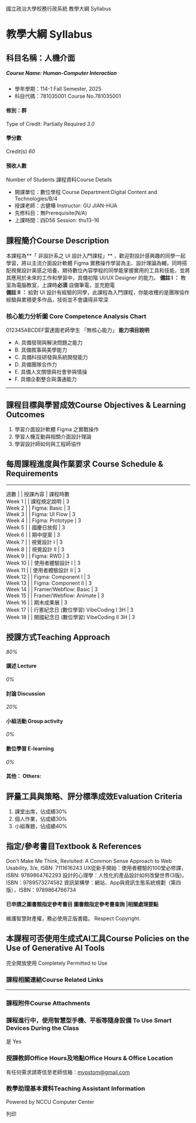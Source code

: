 國立政治大學校務行政系統 教學大綱 Syllabus
# 教學大綱 Syllabus
##  科目名稱：人機介面
#####  Course Name: Human-Computer Interaction
  * 學年學期：114-1 Fall Semester, 2025 
  * 科目代碼：781035001 Course No.781035001


#### 修別：群
Type of Credit: Partially Required 
_3.0_
#### 學分數
Credit(s)
_60_
#### 預收人數
Number of Students
課程資料Course Details
  * 開課單位：數位學程 Course Department:Digital Content and Technologies/B/4 
  * 授課老師：古健樺 Instructor: GU JIAN-HUA 
  * 先修科目：無Prerequisite(N/A)
  * 上課時間：四D56 Session: thu13-16


##  課程簡介Course Description
本課程為**「 非設計系之 UI 設計入門課程」** ，歡迎對設計感興趣的同學一起學習，將以主流介面設計軟體 Figma 實務操作學習為主、設計理論為輔，同時搭配視覺設計美感之培養，期待數位內容學程的同學能掌握實用的工具和技能，並將其應用於未來的工作和學習中，具備初階 UI/UX Designer 的能力。
**備註 I ：** 教室為電腦教室，上課時**必須** 自備筆電，並充飽電  
**備註 II ：** 給對 UI 設計有經驗的同學，此課程為入門課程，你能收穫的是團隊協作經驗與累積更多作品，技術並不會講得非常深
###  核心能力分析圖 Core Competence Analysis Chart
012345ABCDEF雷達圖老師學生
「無核心能力」 
**能力項目說明**
  * A. 具備發現與解決問題之能力
  * B. 具備敘事與美學能力
  * C. 具備科技研發與系統開發能力
  * D. 具備團隊合作力
  * E. 具備人文關懷與社會參與情操
  * F. 具備企劃整合與溝通能力


* * *
##  課程目標與學習成效Course Objectives & Learning Outcomes 
  1. 學習介面設計軟體 Figma 之實戰操作
  2. 學習人機互動與相關介面設計理論
  3. 學習設計師如何與工程師協作


##  每周課程進度與作業要求 Course Schedule & Requirements  
---  
週數 |  |  授課內容 |  課程時數  
Week 1  |  |  課程規定說明 |  3  
Week 2  |  |  Figma: Basic |  3  
Week 3  |  |  Figma: UI Flow |  3  
Week 4  |  |  Figma: Prototype |  3  
Week 5  |  |  國慶日放假 |  3  
Week 6  |  |  期中提案 |  3  
Week 7  |  |  視覺設計 I  |  3  
Week 8  |  |  視覺設計 II |  3  
Week 9  |  |  Figma: RWD |  3  
Week 10  |  |  使用者體驗設計 I |  3  
Week 11  |  |  使用者體驗設計 II |  3  
Week 12  |  |  Figma: Component I |  3  
Week 13  |  |  Figma: Component II |  3  
Week 14  |  |  Framer/Webflow: Basic |  3  
Week 15  |  |  Framer/Webflow: Animate |  3  
Week 16  |  |  期末成果展 |  3  
Week 17  |  |  行憲紀念日 (數位學習) VibeCoding I 3H |  3  
Week 18  |  |  開國紀念日 (數位學習) VibeCoding II 3H |  3  
##  授課方式Teaching Approach
_80%_
####  講述 Lecture
_0%_
####  討論 Discussion
_20%_
####  小組活動 Group activity
_0%_
####  數位學習 E-learning
_0%_
####  其他： Others:
##  評量工具與策略、評分標準成效Evaluation Criteria
1. 課堂出席，佔成績30%
2. 個人作業，佔成績30%
3. 小組專題，佔成績40%
##  指定/參考書目Textbook & References
Don't Make Me Think, Revisited: A Common Sense Approach to Web Usability, 3/e, ISBN: 7111616243
UX從新手開始：使用者體驗的100堂必修課，ISBN: 9789864762293
設計的心理學：人性化的產品設計如何改變世界(3版)，ISBN：9789573274582
資訊架構學：網站、App與資訊生態系統規劃（第四版），ISBN：9789864766734
####  已申請之圖書館指定參考書目  圖書館指定參考書查詢 |相關處理要點
維護智慧財產權，務必使用正版書籍。 Respect Copyright.
##  本課程可否使用生成式AI工具Course Policies on the Use of Generative AI Tools
完全開放使用 Completely Permitted to Use
###  課程相關連結Course Related Links
* * *
###  課程附件Course Attachments
###  課程進行中，使用智慧型手機、平板等隨身設備 To Use Smart Devices During the Class
是  Yes
###  授課教師Office Hours及地點Office Hours & Office Location
有任何需求請寄信至老師信箱：mypstom@gmail.com
###  教學助理基本資料Teaching Assistant Information
Powered by NCCU Computer Center
  
列印
